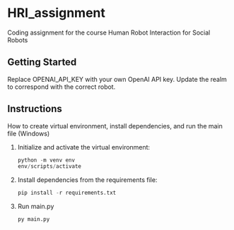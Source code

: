 # HRI_assignment
Coding assignment for the course Human Robot Interaction for Social Robots

## Getting Started
Replace OPENAI_API_KEY with your own OpenAI API key.
Update the realm to correspond with the correct robot.

## Instructions
How to create virtual environment, install dependencies, and run the main file (Windows)  
1. Initialize and activate the virtual environment:
    ```python
   python -m venv env
   env/scripts/activate
   ```
2. Install dependencies from the requirements file:
   ```python
   pip install -r requirements.txt
   ```

3. Run main.py
   ```python
   py main.py
   ```
